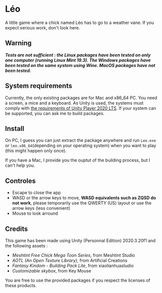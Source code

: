 # Léo

A little game where a chick named Léo has to go to a weather vane. If you expect serious work, don't look here.

## Warning

***Tests are not sufficient : the Linux packages have been tested on only one computer (running Linux Mint 19.3). The Windows packages have been tested on the same system using Wine. MacOS packages have not been tested.***

## System requirements

Currently, the only existing packages are for Mac and x86_64 PC. You need a screen, a mice and a keyboard. As Unity is used, the systems must comply with [the requirements of Unity Player 2020 LTS](https://docs.unity3d.com/Manual/system-requirements.html#desktop). If your system can be supported, you can ask me to build packages.

## Install

On PC, I guess you can just extract the package anywhere and run ```Leo.exe```
or ```leo.x86_64```(depending on your operating system) when you want to play (this might happen only once).

If you have a Mac, I provide you the ouptut of the building process, but I can't help you.

## Controles

- Escape to close the app
- WASD or the arrow keys to move, **WASD equivalents such as ZQSD do not work**, please temporarily use the QWERTY (US) layout or use the arrow keys (less convenient)
- Mouse to look arround

## Credits

This game has been made using Unity (Personnal Edition) 2020.3.20f1 and the following assets :

- *Meshtint Free Chick Mega Toon Series*, from Meshtint Studio
- *AOTL (An Open Texture Library)*, from Artificial Creations
- *Fantasy Kindom - Building Pack Lite*, from xiaolianhuastudio
- *Customizable skybox*, from Key Mouse

You are free to use the provided packages if you respect the licenses of these products.
